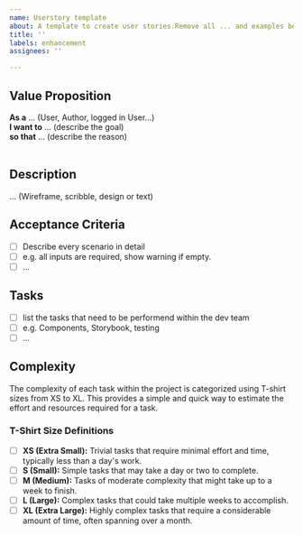 ```yaml
---
name: Userstory template
about: A template to create user stories.Remove all ... and examples before posting.
title: ''
labels: enhancement
assignees: ''

---
```


## Value Proposition

**As a** ... (User, Author, logged in User...)  
**I want to** ... (describe the goal)  
**so that** ... (describe the reason)  
​

## Description

... (Wireframe, scribble, design or text)
​

## Acceptance Criteria

- [ ] Describe every scenario in detail
- [ ] e.g. all inputs are required, show warning if empty.
- [ ] ...
      ​

## Tasks

- [ ] list the tasks that need to be performend within the dev team
- [ ] e.g. Components, Storybook, testing
- [ ] ...
      ​

## Complexity

The complexity of each task within the project is categorized using T-shirt sizes from XS to XL. This provides a simple and quick way to estimate the effort and resources required for a task.

### T-Shirt Size Definitions

- [ ] **XS (Extra Small):** Trivial tasks that require minimal effort and time, typically less than a day's work.
- [ ] **S (Small):** Simple tasks that may take a day or two to complete.
- [ ] **M (Medium):** Tasks of moderate complexity that might take up to a week to finish.
- [ ] **L (Large):** Complex tasks that could take multiple weeks to accomplish.
- [ ] **XL (Extra Large):** Highly complex tasks that require a considerable amount of time, often spanning over a month.
